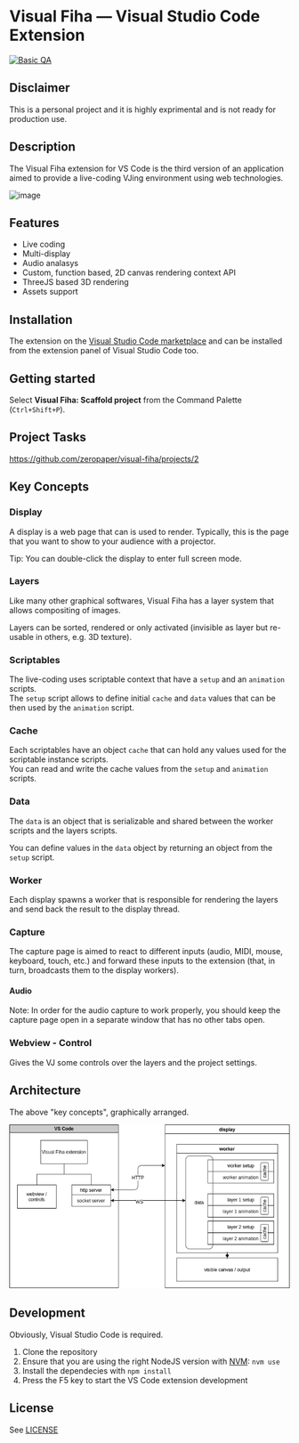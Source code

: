 # Visual Fiha — Visual Studio Code Extension

[![Basic QA](https://github.com/zeropaper/visual-fiha/actions/workflows/01.basic-qa.yml/badge.svg)](https://github.com/zeropaper/visual-fiha/actions/workflows/01.basic-qa.yml)

## Disclaimer

This is a personal project and it is highly exprimental and is not ready for production use.

## Description

The Visual Fiha extension for VS Code is the third version of an application
aimed to provide a live-coding VJing environment using web technologies.

![image](https://user-images.githubusercontent.com/65971/128530419-14828850-778d-427e-bd6f-221fed02fc46.png)

## Features

- Live coding
- Multi-display
- Audio analasys
- Custom, function based, 2D canvas rendering context API
- ThreeJS based 3D rendering
- Assets support

## Installation

The extension on the [Visual Studio Code marketplace](https://marketplace.visualstudio.com/items?itemName=visual-fiha.visual-fiha) and can be installed from the extension panel of Visual Studio Code too.

## Getting started

Select **Visual Fiha: Scaffold project** from the Command Palette (`Ctrl+Shift+P`).

## Project Tasks

https://github.com/zeropaper/visual-fiha/projects/2

## Key Concepts

### Display

A display is a web page that can is used to render.
Typically, this is the page that you want to show to your audience with a projector.

Tip: You can double-click the display to enter full screen mode.

### Layers

Like many other graphical softwares, Visual Fiha has a layer system that allows compositing of images.

Layers can be sorted, rendered or only activated (invisible as layer but re-usable in others, e.g. 3D texture).

### Scriptables

The live-coding uses scriptable context that have a `setup` and an `animation` scripts.  
The `setup` script allows to define initial `cache` and `data` values that can be then used by the `animation` script.

### Cache

Each scriptables have an object `cache` that can hold any values used for the scriptable instance scripts.  
You can read and write the cache values from the `setup` and `animation` scripts.

### Data

The `data` is an object that is serializable and shared between the worker scripts and the layers scripts.

You can define values in the `data` object by returning an object from the `setup` script.

### Worker

Each display spawns a worker that is responsible for rendering the layers and send back the result to the display thread.

### Capture

The capture page is aimed to react to different inputs (audio, MIDI, mouse, keyboard, touch, etc.) and forward these inputs to the extension (that, in turn, broadcasts them to the display workers).

#### Audio

Note: In order for the audio capture to work properly, you should keep the capture page open in a separate window
that has no other tabs open.

### Webview - Control

Gives the VJ some controls over the layers and the project settings.

## Architecture

The above "key concepts", graphically arranged.

![architecture](./architecture.drawio.png)

## Development

Obviously, Visual Studio Code is required.

1. Clone the repository
2. Ensure that you are using the right NodeJS version with [NVM](https://github.com/nvm-sh/nvm/blob/master/README.md): `nvm use`
3. Install the dependecies with `npm install`
4. Press the F5 key to start the VS Code extension development

## License

See [LICENSE](./LICENSE)
